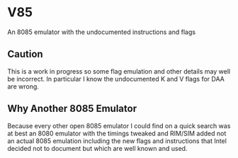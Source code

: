 # V85

An 8085 emulator with the undocumented instructions and flags

## Caution
This is a work in progress so some flag emulation and other details may well
be incorrect. In particular I know the undocumented K and V flags for DAA
are wrong.

## Why Another 8085 Emulator

Because every other open 8085 emulator I could find on a quick search was at
best an 8080 emulator with the timings tweaked and RIM/SIM added not an
actual 8085 emulation including the new flags and instructions that Intel
decided not to document but which are well known and used.



